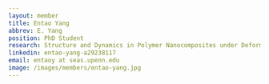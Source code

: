 ```yaml
---
layout: member
title: Entao Yang
abbrev: E. Yang
position: PhD Student
research: Structure and Dynamics in Polymer Nanocomposites under Deformation
linkedin: entao-yang-a29238117
email: entaoy at seas.upenn.edu
image: /images/members/entao-yang.jpg
---
```

